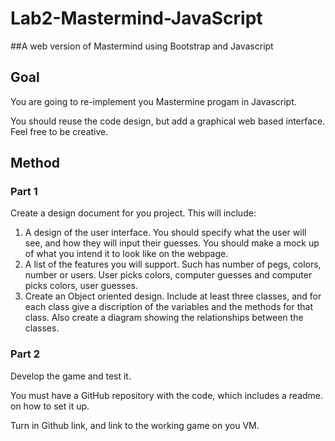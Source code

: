 # Lab2-Mastermind-JavaScript
##A web version of Mastermind using Bootstrap and Javascript

## Goal
You are going to re-implement you Mastermine progam in Javascript.

You should reuse the code design, but add a graphical web based interface. Feel free to be creative.

## Method
### Part 1
Create a design document for you project. This will include:

 1. A design of the user interface. You should specify what the user will see, and how they will input their guesses. You should make a mock up of what you intend it to look like on the webpage.
 2. A list of the features you will support. Such has number of pegs, colors, number or users. User picks colors, computer guesses and computer picks colors, user guesses.
 3. Create an Object oriented design. Include at least three classes, and for each class give a discription of the variables and the methods for that class. Also create a diagram showing the relationships between the classes.
### Part 2
Develop the game and test it.

You must have a GitHub repository with the code, which includes a readme. on how to set it up.

Turn in Github link, and link to the working game on you VM.
